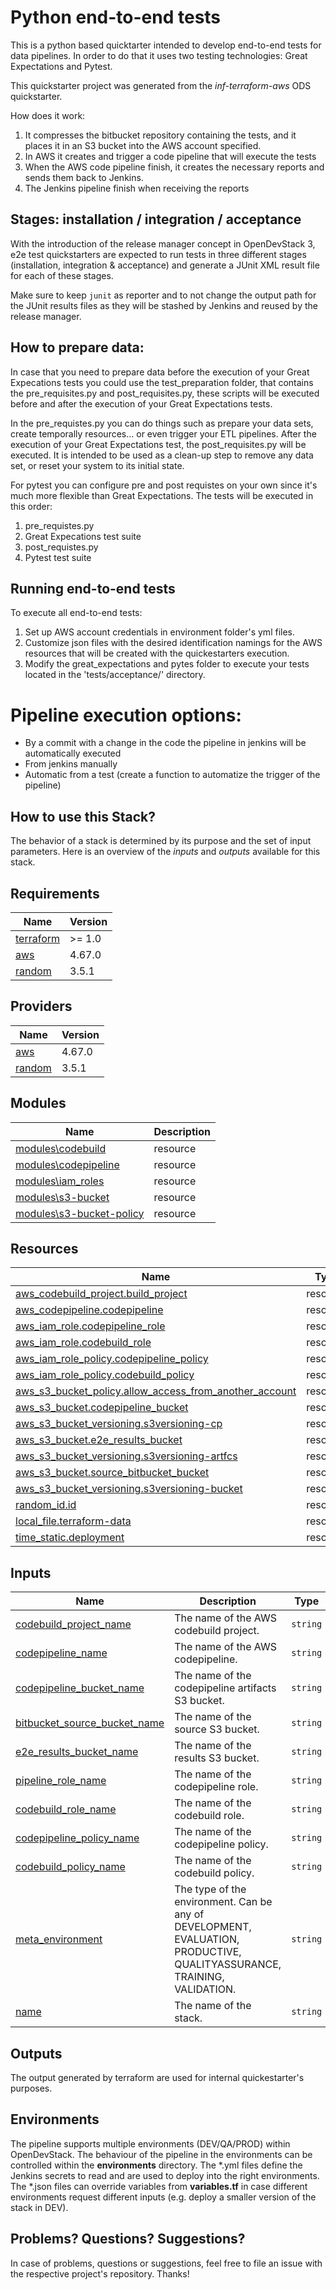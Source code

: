 # Python end-to-end tests

This is a python based quicktarter intended to develop end-to-end tests for data pipelines.
In order to do that it uses two testing technologies: Great Expectations and Pytest.

This quickstarter project was generated from the *inf-terraform-aws* ODS quickstarter.

How does it work:
   1. It compresses the bitbucket repository containing the tests, and it places it in an S3 bucket into the AWS account specified.
   2. In AWS it creates and trigger a code pipeline that will execute the tests
   3. When the AWS code pipeline finish, it creates the necessary reports and sends them back to Jenkins.
   4. The Jenkins pipeline finish when receiving the reports
  


## Stages: installation / integration / acceptance

With the introduction of the release manager concept in OpenDevStack 3, e2e test quickstarters are expected to run tests in three different stages (installation, integration & acceptance) and generate a JUnit XML result file for each of these stages.

Make sure to keep `junit` as reporter and to not change the output path for the JUnit results files as they will be stashed by Jenkins and reused by the release manager.

## How to prepare data:
In case that you need to prepare data before the execution of your Great Expecations tests you could use the test_preparation folder, that contains the pre_requisites.py and post_requisites.py, these scripts
will be executed before and after the execution of your Great Expectations tests.

In the pre_requistes.py  you can do things such as prepare your data sets, create temporally resources... or even trigger your ETL pipelines.
After the execution of your Great Expectations test, the post_requisites.py will be executed. It is intended to be used as a clean-up step  to remove any data set, 
or reset your system to its initial state.

For pytest you can configure pre and post requistes on your own since it's much more flexible than Great Expectations.
The tests will be executed in this order:
  1. pre_requistes.py
  2. Great Expecations test suite
  3. post_requistes.py
  4. Pytest test suite

## Running end-to-end tests

To execute all end-to-end tests:

1. Set up AWS account credentials in environment folder's yml files. 
2. Customize json files with the desired identification namings for the AWS resources that will be created with the quickestarters execution.
3. Modify the great_expectations and pytes folder to execute your tests located in the 'tests/acceptance/' directory.

# Pipeline execution options:
- By a commit with a change in the code the pipeline in jenkins will be automatically executed
- From jenkins manually
- Automatic from a test (create a function to automatize the trigger of the pipeline)

## How to use this Stack?

The behavior of a stack is determined by its purpose and the set of input parameters. Here is an overview of the *inputs* and *outputs* available for this stack.

<!-- BEGINNING OF PRE-COMMIT-TERRAFORM DOCS HOOK -->
## Requirements

| Name | Version |
|------|---------|
| <a name="requirement_terraform"></a> [terraform](#requirement\_terraform) | >= 1.0 |
| <a name="requirement_aws"></a> [aws](#requirement\_aws) | 4.67.0 |
| <a name="requirement_random"></a> [random](#requirement\_random) | 3.5.1 |

## Providers

| Name | Version |
|------|---------|
| <a name="provider_aws"></a> [aws](#provider\_aws) | 4.67.0 |
| <a name="provider_random"></a> [random](#provider\_random) | 3.5.1 |

## Modules

| Name                                                                                                            | Description |
|-----------------------------------------------------------------------------------------------------------------|-------------|
| [modules\codebuild]()                                                                                           | resource    |
| [modules\codepipeline]()                                                                                        | resource    |
| [modules\iam_roles]()                                                                                           | resource    |
| [modules\s3-bucket]()                                                                                           | resource    |
| [modules\s3-bucket-policy](https://registry.terraform.io/providers/hashicorp/time/latest/docs/resources/static) | resource    |

## Resources

| Name                                                                                                                                       | Type |
|--------------------------------------------------------------------------------------------------------------------------------------------|------|
| [aws_codebuild_project.build_project](https://registry.terraform.io/providers/hashicorp/...)                                               | resource |
| [aws_codepipeline.codepipeline]()                                                                                                          | resource |
| [aws_iam_role.codepipeline_role]()                                                                                                         | resource |
| [aws_iam_role.codebuild_role]()                                                                                                            | resource |
| [aws_iam_role_policy.codepipeline_policy](https://registry.terraform.io/providers/hashicorp/random/3.5.1/docs/resources/id)                | resource |
| [aws_iam_role_policy.codebuild_policy](https://registry.terraform.io/providers/hashicorp/random/3.5.1/docs/resources/id)                   | resource |
| [aws_s3_bucket_policy.allow_access_from_another_account](https://registry.terraform.io/providers/hashicorp/random/3.5.1/docs/resources/id) | resource |
| [aws_s3_bucket.codepipeline_bucket](https://registry.terraform.io/providers/hashicorp/random/3.5.1/docs/resources/id)                      | resource |
| [aws_s3_bucket_versioning.s3versioning-cp](https://registry.terraform.io/providers/hashicorp/random/3.5.1/docs/resources/id)               | resource |
| [aws_s3_bucket.e2e_results_bucket](https://registry.terraform.io/providers/hashicorp/random/3.5.1/docs/resources/id)                       | resource |
| [aws_s3_bucket_versioning.s3versioning-artfcs](https://registry.terraform.io/providers/hashicorp/random/3.5.1/docs/resources/id)           | resource |
| [aws_s3_bucket.source_bitbucket_bucket](https://registry.terraform.io/providers/hashicorp/random/3.5.1/docs/resources/id)                  | resource |
| [aws_s3_bucket_versioning.s3versioning-bucket](https://registry.terraform.io/providers/hashicorp/random/3.5.1/docs/resources/id)           | resource |
| [random_id.id](https://registry.terraform.io/providers/hashicorp/random/3.5.1/docs/resources/id)                                           | resource |
| [local_file.terraform-data](https://registry.terraform.io/providers/hashicorp/random/3.5.1/docs/resources/id)                              | resource |
| [time_static.deployment](https://registry.terraform.io/providers/hashicorp/time/latest/docs/resources/static)                              | resource |

## Inputs

| Name                                                                                                                         | Description                                                                                                             | Type | Default               | Required |
|------------------------------------------------------------------------------------------------------------------------------|-------------------------------------------------------------------------------------------------------------------------|------|-----------------------|:--------:|
| <a name="input_codebuild_project_name"></a> [codebuild\_project\_name](#input\_codebuild\_project\_name)                     | The name of the AWS codebuild project.                                                                                  | `string` | `"codebuild-project"` | no |
| <a name="input_codepipeline_name"></a> [codepipeline\_name](#input\_codepipeline\_name)                                      | The name of the AWS codepipeline.                                                                                       | `string` | `"test-codepipeline"` | no |
| <a name="input_codepipeline_bucket_name"></a> [codepipeline\_bucket\_name](#input\_codepipeline\_bucket\_name)               | The name of the codepipeline artifacts S3 bucket.                                                                       | `string` | `"cpplartifacts"`     | no |
| <a name="input_bitbucket_source_bucket_name"></a> [bitbucket\_source\_bucket\_name](#input\_bitbucket\_source\_bucket\_name) | The name of the source S3 bucket.                                                                                       | `string` | `"src-bitbucket"`     | no |
| <a name="input_e2e_results_bucket_name"></a> [e2e\_results\_bucket\_name](#input\_e2e\_results\_bucket\_name)                | The name of the results S3 bucket.                                                                                      | `string` | `"test-results"`      | no |
| <a name="input_pipeline_role_name"></a> [pipeline\_role\_name](#input\_pipeline\_role\_name)                                 | The name of the codepipeline role.                                                                                      | `string` | `"test-codePipelineRole"`      | no |
| <a name="input_codebuild_role_name"></a> [codebuild\_role\_name](#input\_codebuild\_role\_name)                              | The name of the codebuild role.                                                                                         | `string` | `"test-codeBuildRole"`      | no |
| <a name="input_codepipeline_policy_name"></a> [codepipeline\_policy\_name](#input\_codepipeline\_policy\_name)               | The name of the codepipeline policy.                                                                                    | `string` | `"codepipeline_policy"`      | no |
| <a name="input_codebuild_policy_name"></a> [codebuild\_policy\_name](#input\_codebuild\_policy\_name)                        | The name of the codebuild policy.                                                                                       | `string` | `"codebuild_policy"`      | no |
| <a name="input_meta_environment"></a> [meta\_environment](#input\_meta\_environment)                                         | The type of the environment. Can be any of DEVELOPMENT, EVALUATION, PRODUCTIVE, QUALITYASSURANCE, TRAINING, VALIDATION. | `string` | `"DEVELOPMENT"`       | no |
| <a name="input_name"></a> [name](#input\_name)                                                                               | The name of the stack.                                                                                                  | `string` | `"stack-aws-quickstarter"` | no |

## Outputs

The output generated by terraform are used for internal quickestarter's purposes.


## Environments
The pipeline supports multiple environments (DEV/QA/PROD) within OpenDevStack. The behaviour of the pipeline in the environments can be controlled within the **environments** directory.
The *.yml files define the Jenkins secrets to read and are used to deploy into the right environments.
The *.json files can override variables from **variables.tf** in case different environments request different inputs (e.g. deploy a smaller version of the stack in DEV).

## Problems? Questions? Suggestions?

In case of problems, questions or suggestions, feel free to file an issue with the respective project's repository. Thanks!

